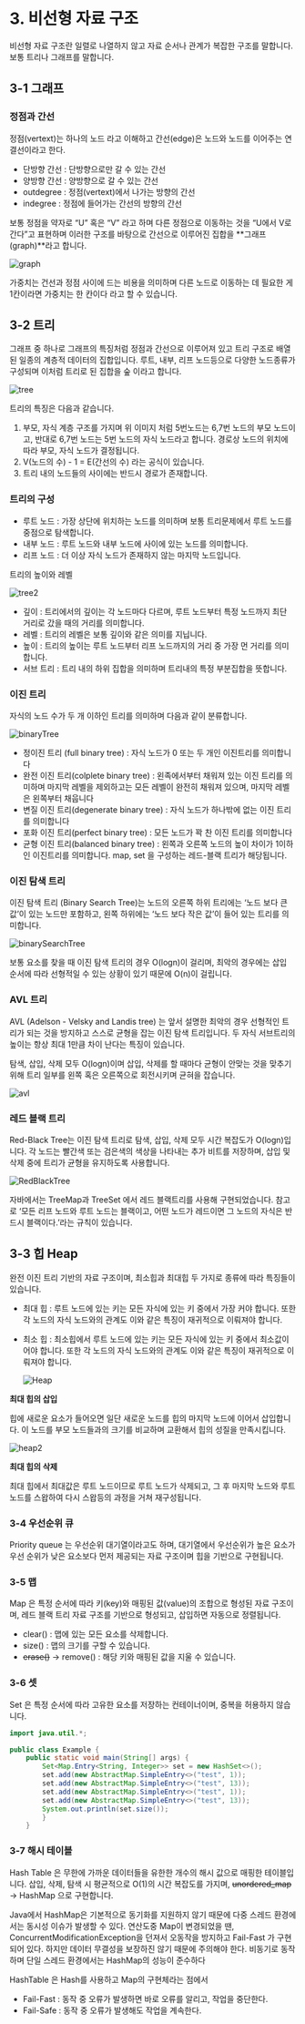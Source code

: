 # 3. 비선형 자료 구조

비선형 자료 구조란 일렬로 나열하지 않고 자료 순서나 관계가 복잡한 구조를 말합니다. 보통 트리나 그래프를 말합니다.

## 3-1 그래프

### 정점과 간선

정점(vertext)는 하나의 노드 라고 이해하고 간선(edge)은 노드와 노드를 이어주는 연결선이라고 한다.

- 단방향 간선 : 단방향으로만 갈 수 있는 간선
- 양방향 간선 : 양방향으로 갈 수 있는 간선
- outdegree : 정점(vertext)에서 나가는 방향의 간선
- indegree : 정점에 들어가는 간선의 방향의 간선

보통 정점을 약자로 “U” 혹은 “V” 라고 하며 다른 정점으로 이동하는 것을 “U에서 V로 간다”고 표현하며 이러한 구조를 바탕으로 간선으로 이루어진 집합을 **그래프(graph)**라고 합니다.

![graph](/images/graph.png)

가중치는 건선과 정점 사이에 드는 비용을 의미하며 다른 노드로 이동하는 데 필요한 게 1칸이라면 가중치는 한 칸이다 라고 할 수 있습니다.

## 3-2 트리

그래프 중 하나로 그래프의 특징처럼 정점과 간선으로 이루어져 있고 트리 구조로 배열된 일종의 계층적 데이터의 집합입니다. 루트, 내부, 리프 노드등으로 다양한 노드종류가 구성되며 이처럼 트리로 된 집합을 숲 이라고 합니다.

![tree](/images/tree.png)

트리의 특징은 다음과 같습니다.

1. 부모, 자식 계층 구조를 가지며 위 이미지 처럼 5번노드는 6,7번 노드의 부모 노드이고, 반대로 6,7번 노드는 5번 노드의 자식 노드라고 합니다. 경로상 노드의 위치에 따라 부모, 자식 노드가 결정됩니다.
2. V(노드의 수) - 1 = E(간선의 수) 라는 공식이 있습니다.
3. 트리 내의 노드들의 사이에는 반드시 경로가 존재합니다.

### 트리의 구성

- 루트 노드 : 가장 상단에 위치하는 노드를 의미하며 보통 트리문제에서 루트 노드를 중점으로 탐색합니다.
- 내부 노드 : 루트 노드와 내부 노드에 사이에 있는 노드를 의미합니다.
- 리프 노드 : 더 이상 자식 노드가 존재하지 않는 마지막 노드입니다.

트리의 높이와 레벨

![tree2](/images/tree2.png)

- 깊이 : 트리에서의 깊이는 각 노드마다 다르며, 루트 노드부터 특정 노드까지 최단 거리로 갔을 때의 거리를 의미합니다.
- 레벨 : 트리의 레벨은 보통 깊이와 같은 의미를 지닙니다.
- 높이 : 트리의 높이는 루트 노드부터 리프 노드까지의 거리 중 가장 먼 거리를 의미합니다.
- 서브 트리 : 트리 내의 하위 집합을 의미하며 트리내의 특정 부분집합을 뜻합니다.

### 이진 트리

자식의 노드 수가 두 개 이하인 트리를 의미하며 다음과 같이 분류합니다.

![binaryTree](/images/binaryTree.png)

- 정이진 트리 (full binary tree) : 자식 노드가 0 또는 두 개인 이진트리를 의미합니다
- 완전 이진 트리(colplete binary tree) : 왼족에서부터 채워져 있는 이진 트리를 의미하며 마지막 레벨을 제외하고는 모든 레벨이 완전히 채워져 있으며, 마지막 레벨은 왼쪽부터 채웁니다
- 변질 이진 트리(degenerate binary tree) : 자식 노드가 하나밖에 없는 이진 트리를 의미합니다
- 포화 이진 트리(perfect binary tree) : 모든 노드가 꽉 찬 이진 트리를 의미합니다
- 균형 이진 트리(balanced binary tree) : 왼쪽과 오른쪽 노드의 높이 차이가 1이하인 이진트리를 의미합니다. map, set 을 구성하는 레드-블랙 트리가 해당됩니다.

### 이진 탐색 트리

이진 탐색 트리 (Binary Search Tree)는 노드의 오른쪽 하위 트리에는 ‘노드 보다 큰 값’이 있는 노드만 포함하고, 왼쪽 하위에는 ‘노드 보다 작은 값’이 들어 있는 트리를 의미합니다.

![binarySearchTree](/images/binarySearchTree.png)

보통 요소를 찾을 때 이진 탐색 트리의 경우 O(logn)이 걸리며, 최악의 경우에는 삽입 순서에 따라 선형적일 수 있는 상황이 있기 때문에 O(n)이 걸립니다.

### AVL 트리

AVL (Adelson - Velsky and Landis tree) 는 앞서 설명한 최악의 경우 선형적인 트리가 되는 것을 방지하고 스스로 균형을 잡는 이진 탐색 트리입니다. 두 자식 서브트리의 높이는 항상 최대 1만큼 차이 난다는 특징이 있습니다.

탐색, 삽입, 삭제 모두 O(logn)이며 삽입, 삭제를 할 때마다 균형이 안맞는 것을 맞추기 위해 트리 일부를 왼쪽 혹은 오른쪽으로 회전시키며 균혀을 잡습니다.

![avl](/images/avlTree.png)

### 레드 블랙 트리

Red-Black Tree는 이진 탐색 트리로 탐색, 삽입, 삭제 모두 시간 복잡도가 O(logn)입니다. 각 노드는 빨간색 또는 검은색의 색상을 나타내는 추가 비트를 저장하며, 삽입 및 삭제 중에 트리가 균형을 유지하도록 사용합니다.

![RedBlackTree](/images/RedBlackTree.png)

자바에서는 TreeMap과 TreeSet 에서 레드 블랙트리를 사용해 구현되었습니다.
참고로 ‘모든 리프 노드와 루트 노드는 블랙이고, 어떤 노드가 레드이면 그 노드의 자식은 반드시 블랙이다.’라는 규칙이 있습니다.

## 3-3 힙 Heap

완전 이진 트리 기반의 자료 구조이며, 최소힙과 최대힙 두 가지로 종류에 따라 특징들이 있습니다.

- 최대 힙 : 루트 노드에 있는 키는 모든 자식에 있는 키 중에서 가장 커야 합니다. 또한 각 노드의 자식 노드와의 관계도 이와 같은 특징이 재귀적으로 이뤄져야 합니다.
- 최소 힙 : 최소힙에서 루트 노드에 있는 키는 모든 자식에 있는 키 중에서 최소값이어야 합니다. 또한 각 노드의 자식 노드와의 관계도 이와 같은 특징이 재귀적으로 이뤄져야 합니다.

  ![Heap](/images/Heap.png)


**최대 힙의 삽입**

힙에 새로운 요소가 들어오면 일단 새로운 노드를 힙의 마지막 노드에 이어서 삽입합니다. 이 노드를 부모 노드들과의 크기를 비교하며 교환해서 힙의 성질을 만족시킵니다.

![heap2](/images/heap2.png)

**최대 힙의 삭제**

최대 힙에서 최대값은 루트 노드이므로 루트 노드가 삭제되고, 그 후 마지막 노드와 루트 노드를 스왑하여 다시 스왑등의 과정을 거쳐 재구성됩니다.

### 3-4 우선순위 큐

Priority queue 는 우선순위 대기열이라고도 하며, 대기열에서 우선순위가 높은 요소가 우선 순위가 낮은 요소보다 먼저 제공되는 자료 구조이며 힙을 기반으로 구현됩니다.

### 3-5 맵

Map 은 특정 순서에 따라 키(key)와 매핑된 값(value)의 조합으로 형성된 자료 구조이며, 레드 블랙 트리 자료 구조를 기반으로 형성되고, 삽입하면 자동으로 정렬됩니다.

- clear() : 맵에 있는 모든 요소를 삭제합니다.
- size() : 맵의 크기를 구할 수 있습니다.
- ~~erase()~~ → remove() : 해당 키와 매핑된 값을 지울 수 있습니다.

### 3-6 셋

Set 은 특정 순서에 따라 고유한 요소를 저장하는 컨테이너이며, 중복을 허용하지 않습니다.

```java
import java.util.*;

public class Example {
	public static void main(String[] args) {
		Set<Map.Entry<String, Integer>> set = new HashSet<>();
		set.add(new AbstractMap.SimpleEntry<>("test", 1));
		set.add(new AbstractMap.SimpleEntry<>("test", 13));
		set.add(new AbstractMap.SimpleEntry<>("test", 1));
		set.add(new AbstractMap.SimpleEntry<>("test", 13));
		System.out.println(set.size());
		}
	}
```

### 3-7 해시 테이블

Hash Table 은 무한에 가까운 데이터들을 유한한 개수의 해시 값으로 매핑한 테이블입니다. 삽입, 삭제, 탐색 시 평균적으로 O(1)의 시간 복잡도를 가지며, ~~unordered_map~~ → HashMap 으로 구현합니다.

Java에서 HashMap은 기본적으로 동기화를 지원하지 않기 때문에 다중 스레드 환경에서는 동시성 이슈가 발생할 수 있다.
연산도중 Map이 변경되었을 땐, ConcurrentModificationException을 던져서 오동작을 방지하고 Fail-Fast 가 구현되어 있다.
하지만 데이터 무결성을 보장하진 않기 때문에 주의해야 한다.
비동기로 동작하며 단일 스레드 환경에서는 HashMap의 성능이 준수하다

HashTable 은 Hash를 사용하고 Map의 구현체라는 점에서 


* Fail-Fast : 동작 중 오류가 발생하면 바로 오류를 알리고, 작업을 중단한다.
* Fail-Safe : 동작 중 오류가 발생해도 작업을 계속한다. 

